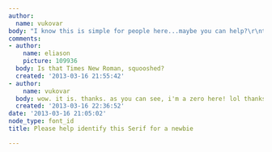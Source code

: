 ```yaml
---
author:
  name: vukovar
body: "I know this is simple for people here...maybe you can help?\r\nthank you...\r\n[img:sites/default/files/old-images/gb_5331.jpg]"
comments:
- author:
    name: eliason
    picture: 109936
  body: Is that Times New Roman, squooshed?
  created: '2013-03-16 21:55:42'
- author:
    name: vukovar
  body: wow. it is. thanks. as you can see, i'm a zero here! lol thanks again.
  created: '2013-03-16 22:36:52'
date: '2013-03-16 21:05:02'
node_type: font_id
title: Please help identify this Serif for a newbie

---
```

